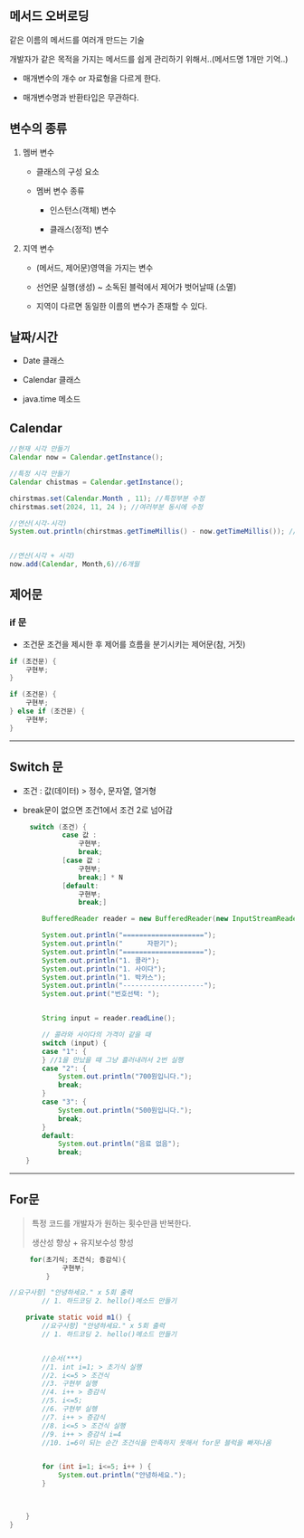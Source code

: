 ## 메서드 오버로딩

같은 이름의 메서드를 여러개 만드는 기술

개발자가 같은 목적을 가지는 메서드를 쉽게 관리하기 위해서..(메서드명 1개만 기억..)

- 매개변수의 개수 or 자료형을 다르게 한다.

- 매개변수명과 반환타입은 무관하다.

## 변수의 종류

1. 멤버 변수
   
   - 클래스의 구성 요소
   
   - 멤버 변수 종류
     
     - 인스턴스(객체) 변수
     
     - 클래스(정적) 변수

2. 지역 변수
   
   - (메서드, 제어문)영역을 가지는 변수
   
   - 선언문 실행(생성) ~ 소독된 블럭에서 제어가 벗어날때 (소멸)
   
   - 지역이 다르면 동일한 이름의 변수가 존재할 수 있다.

## 날짜/시간

- Date 클래스

- Calendar 클래스

- java.time 메소드

## Calendar

```java
//현재 시각 만들기
Calendar now = Calendar.getInstance();

//특정 시각 만들기
Calendar chistmas = Calendar.getInstance();

chirstmas.set(Calendar.Month , 11); //특정부분 수정
chirstmas.set(2024, 11, 24 ); //여러부분 동시에 수정

//연산(시각-시각)
System.out.println(chirstmas.getTimeMillis() - now.getTimeMillis()); //ms


//연산(시각 + 시각)
now.add(Calendar, Month,6)//6개월 
```

## 제어문

### if 문

- 조건문 조건을 제시한 후 제어를 흐름을 분기시키는 제어문(참, 거짓)

```java
if (조건문) {
    구현부;
}

if (조건문) {
    구현부;
} else if (조건문) {
    구현부;
}        
```

---

## Switch 문

- 조건 : 값(데이터) > 정수, 문자열, 열거형

- break문이 없으면 조건1에서 조건 2로 넘어감

```java
     switch (조건) {
             case 값 :
                 구현부;
                 break;
             [case 값 :
                 구현부;
                 break;] * N
             [default: 
                 구현부;
                 break;]
```

```java
        BufferedReader reader = new BufferedReader(new InputStreamReader(System.in));

        System.out.println("====================");
        System.out.println("      자판기");
        System.out.println("====================");
        System.out.println("1. 콜라");
        System.out.println("1. 사이다");
        System.out.println("1. 박카스");
        System.out.println("--------------------");
        System.out.print("번호선택: ");


        String input = reader.readLine();

        // 콜라와 사이다의 가격이 같을 때
        switch (input) {
        case "1": {
        } //1을 만났을 떄 그냥 흘러내려서 2번 실행
        case "2": {
            System.out.println("700원입니다.");
            break;
        }
        case "3": {
            System.out.println("500원입니다.");
            break;
        }
        default:
            System.out.println("음료 없음");
            break;
    }
```

--- 

## For문

> 특정 코드를 개발자가 원하는 횟수만큼 반복한다.
> 
> 생산성 향상 + 유지보수성 향성

```java
     for(초기식; 조건식; 증감식){
             구현부;
         }        
```

```java
//요구사항] "안녕하세요." x 5회 출력
        // 1. 하드코딩 2. hello()메소드 만들기

    private static void m1() {
        //요구사항] "안녕하세요." x 5회 출력
        // 1. 하드코딩 2. hello()메소드 만들기


        //순서(***)
        //1. int i=1; > 초기식 실행
        //2. i<=5 > 조건식
        //3. 구현부 실행
        //4. i++ > 증감식
        //5. i<=5;
        //6. 구현부 실헹
        //7. i++ > 증감식
        //8. i<=5 > 조건식 실행 
        //9. i++ > 증감식 i=4
        //10. i=6이 되는 순간 조건식을 만족하지 못해서 for문 블럭을 빠져나옴


        for (int i=1; i<=5; i++ ) {
            System.out.println("안녕하세요.");
        }

        

    }
}
```


